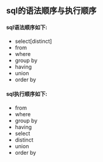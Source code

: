 ## sql的语法顺序与执行顺序

#### sql语法顺序如下:
- select[distinct]
- from
- where
- group by
- having
- union
- order by

#### sql执行顺序如下:
- from
- where
- group by
- having
- select
- distinct
- union
- order by
